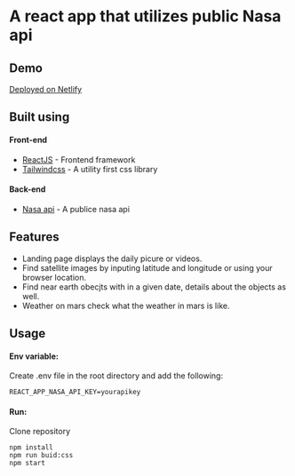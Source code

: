 # A react app that utilizes public Nasa api

## Demo

[Deployed on Netlify](https://nasapi-usage.netlify.app/)

## Built using

#### Front-end

- [ReactJS](https://reactjs.org/) - Frontend framework
- [Tailwindcss](https://tailwindcss.com/) - A utility first css library

#### Back-end

- [Nasa api](https://api.nasa.gov/) - A publice nasa api

## Features

- Landing page displays the daily picure or videos.
- Find satellite images by inputing latitude and longitude or using your browser location.
- Find near earth obecjts with in a given date, details about the objects as well.
- Weather on mars check what the weather in mars is like.

## Usage

#### Env variable:

Create .env file in the root directory and add the following:

```
REACT_APP_NASA_API_KEY=yourapikey
```

#### Run:

Clone repository

```
npm install
npm run buid:css
npm start
```
